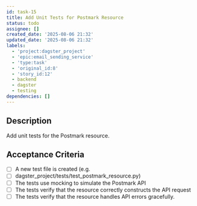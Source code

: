 ```yaml
---
id: task-15
title: Add Unit Tests for Postmark Resource
status: todo
assignee: []
created_date: '2025-08-06 21:32'
updated_date: '2025-08-06 21:32'
labels:
  - 'project:dagster_project'
  - 'epic:email_sending_service'
  - 'type:task'
  - 'original_id:8'
  - 'story_id:12'
  - backend
  - dagster
  - testing
dependencies: []
---
```


## Description

Add unit tests for the Postmark resource.

## Acceptance Criteria

- [ ] A new test file is created (e.g.
- [ ] dagster_project/tests/test_postmark_resource.py)
- [ ] The tests use mocking to simulate the Postmark API
- [ ] The tests verify that the resource correctly constructs the API request
- [ ] The tests verify that the resource handles API errors gracefully.
